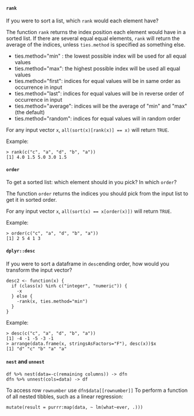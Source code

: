 #### `rank`
If you were to sort a list, which `rank` would each element have?

The function `rank` returns the index position each element would have in a sorted list. If there are several equal equal elements, `rank` will return the average of the indices, unless `ties.method` is specified as something else.

* ties.method="min" : the lowest possible index will be used for all equal values
* ties.method="max": the highest possible index will be used all equal values
* ties.method="first": indices for equal values will be in same order as occurrence in input
* ties.method="last": indices for equal values will be in reverse order of occurrence in input
* ties.method="average": indices will be the average of "min" and "max" (the default)
* ties.method="random": indices for equal values will in random order

For any input vector `x`, `all(sort(x)[rank(x)] == x)` will return `TRUE`.

Example:
```
> rank(c("c", "a", "d", "b", "a"))
[1] 4.0 1.5 5.0 3.0 1.5
``` 

#### `order`
To get a sorted list: which element should in you pick? In which `order`? 

The function `order` returns the indices you should pick from the input list to get it in sorted order.

For any input vector `x`, `all(sort(x) == x[order(x)])` will return `TRUE`.

Example:
```
> order(c("c", "a", "d", "b", "a"))
[1] 2 5 4 1 3
```

#### `dplyr::desc`
If you were to sort a dataframe in `desc`ending order, how would you transform the input vector?
```
desc2 <- function(x) { 
  if (class(x) %in% c("integer", "numeric")) {
    -x
  } else { 
    -rank(x, ties.method="min")
  }
}
```
Example:
```
> desc(c("c", "a", "d", "b", "a"))
[1] -4 -1 -5 -3 -1
> arrange(data.frame(x, stringsAsFactors="F"), desc(x))$x
[1] "d" "c" "b" "a" "a"
```
#### `nest` and `unnest`
```
df %>% nest(data=-c(remaining columns)) -> dfn
dfn %>% unnest(cols=data) -> df
```
To access row `rownumber` use `dfn$data[[rownumber]]`
To perform a function of all nested tibbles, such as a linear regression: 
```
mutate(result = purrr:map(data, ~ lm(what~ever, .)))
```


<!--stackedit_data:
eyJoaXN0b3J5IjpbLTQ5NDAxMjEzMiwxNTM1MzE3NDI3LDEzND
I3NjcwMjQsLTcwNzIyNzkwMCwtMTQwNDIxMDIxMSw3MjUxNTAz
OTQsLTQzNzk1Mzc2MCwxMzUyNzk2NTcxLC05MjM3NTg1NCwtMj
g4Njg3MDg4LDExOTY3Mzc2ODYsLTEyMDg5OTI4NzAsMTc0NDg5
NTUzNiwtMTY5NzUwNjMzNSwxNTU5MzkyNjI3LC02MjgyOTE3OT
UsLTEzNjA3NTcxMzYsMTkwMTE4MzgzOV19
-->